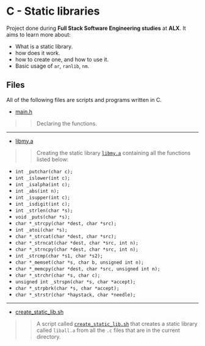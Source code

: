 # C - Static libraries

Project done during **Full Stack Software Engineering studies** at **ALX**. It aims to learn more about:

* What is a static library.
* how does it work.
* how to create one, and how to use it.
* Basic usage of `ar`, `ranlib`, `nm`.

## Files

All of the following files are scripts and programs written in C.

* [main.h](https://github.com/Moh-A-Mahdi/alx-low_level_programming/blob/master/0x09-static_libraries/main.h)
>
>> Declaring the functions.
------------------

* [libmy.a](https://github.com/Moh-A-Mahdi/alx-low_level_programming/blob/master/0x09-static_libraries/libmy.a)
>
>> Creating the static library [`libmy.a`](./libmy.a) containing all the functions listed below:

* `int _putchar(char c);`
* `int _islower(int c);`
* `int _isalpha(int c);`
* `int _abs(int n);`
* `int _isupper(int c);`
* `int _isdigit(int c);`
* `int _strlen(char *s);`
* `void _puts(char *s);`
* `char *_strcpy(char *dest, char *src);`
* `int _atoi(char *s);`
* `char *_strcat(char *dest, char *src);`
* `char *_strncat(char *dest, char *src, int n);`
* `char *_strncpy(char *dest, char *src, int n);`
* `int _strcmp(char *s1, char *s2);`
* `char *_memset(char *s, char b, unsigned int n);`
* `char *_memcpy(char *dest, char *src, unsigned int n);`
* `char *_strchr(char *s, char c);`
* `unsigned int _strspn(char *s, char *accept);`
* `char *_strpbrk(char *s, char *accept);`
* `char *_strstr(char *haystack, char *needle);`

------------------
   
* [create_static_lib.sh](https://github.com/Moh-A-Mahdi/alx-low_level_programming/blob/master/0x09-static_libraries/create_static_lib.sh)
>
>> A script called [`create_static_lib.sh`](./create_static_lib.sh) that creates a static library called `liball.a` from all the `.c` files that are in the current directory.  
